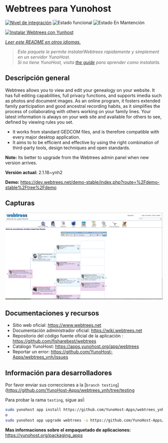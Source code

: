 <!--
Este archivo README esta generado automaticamente<https://github.com/YunoHost/apps/tree/master/tools/readme_generator>
No se debe editar a mano.
-->

# Webtrees para Yunohost

[![Nivel de integración](https://dash.yunohost.org/integration/webtrees.svg)](https://dash.yunohost.org/appci/app/webtrees) ![Estado funcional](https://ci-apps.yunohost.org/ci/badges/webtrees.status.svg) ![Estado En Mantención](https://ci-apps.yunohost.org/ci/badges/webtrees.maintain.svg)

[![Instalar Webtrees con Yunhost](https://install-app.yunohost.org/install-with-yunohost.svg)](https://install-app.yunohost.org/?app=webtrees)

*[Leer este README en otros idiomas.](./ALL_README.md)*

> *Este paquete le permite instalarWebtrees rapidamente y simplement en un servidor YunoHost.*  
> *Si no tiene YunoHost, visita [the guide](https://yunohost.org/install) para aprender como instalarla.*

## Descripción general

Webtrees allows you to view and edit your genealogy on your website. It has full editing capabilities, full privacy functions, and supports imedia such as photos and document images. As an online program, it fosters extended family participation and good ancestral recording habits, as it simplifies the process of collaborating with others working on your family lines. Your latest information is always on your web site and available for others to see, defined by viewing rules you set.

- It works from standard GEDCOM files, and is therefore compatible with every major desktop application.
- It aims to to be efficient and effective by using the right combination of third-party tools, design techniques and open standards.

**Note:** Its better to upgrade from the Webtrees admin panel when new version arrives.


**Versión actual:** 2.1.18~ynh2

**Demo:** <https://dev.webtrees.net/demo-stable/index.php?route=%2Fdemo-stable%2Ftree%2Fdemo>

## Capturas

![Captura de Webtrees](./doc/screenshots/1200px-Webtrees.png)

## Documentaciones y recursos

- Sitio web oficial: <https://www.webtrees.net>
- Documentación administrador oficial: <https://wiki.webtrees.net>
- Repositorio del código fuente oficial de la aplicación : <https://github.com/fisharebest/webtrees>
- Catálogo YunoHost: <https://apps.yunohost.org/app/webtrees>
- Reportar un error: <https://github.com/YunoHost-Apps/webtrees_ynh/issues>

## Información para desarrolladores

Por favor enviar sus correcciones a la [`branch testing`](https://github.com/YunoHost-Apps/webtrees_ynh/tree/testing

Para probar la rama `testing`, sigue asÍ:

```bash
sudo yunohost app install https://github.com/YunoHost-Apps/webtrees_ynh/tree/testing --debug
o
sudo yunohost app upgrade webtrees -u https://github.com/YunoHost-Apps/webtrees_ynh/tree/testing --debug
```

**Mas informaciones sobre el empaquetado de aplicaciones:** <https://yunohost.org/packaging_apps>
